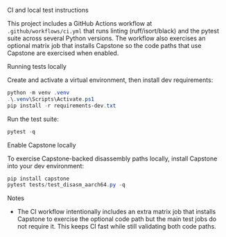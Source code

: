 CI and local test instructions

This project includes a GitHub Actions workflow at `.github/workflows/ci.yml`
that runs linting (ruff/isort/black) and the pytest suite across several
Python versions. The workflow also exercises an optional matrix job that
installs Capstone so the code paths that use Capstone are exercised when
enabled.

Running tests locally

Create and activate a virtual environment, then install dev requirements:

```powershell
python -m venv .venv
.\.venv\Scripts\Activate.ps1
pip install -r requirements-dev.txt
```

Run the test suite:

```powershell
pytest -q
```

Enable Capstone locally

To exercise Capstone-backed disassembly paths locally, install Capstone
into your dev environment:

```powershell
pip install capstone
pytest tests/test_disasm_aarch64.py -q
```

Notes

- The CI workflow intentionally includes an extra matrix job that installs
  Capstone to exercise the optional code path but the main test jobs do
  not require it. This keeps CI fast while still validating both code
  paths.
